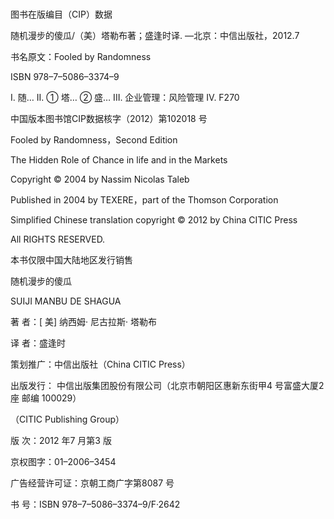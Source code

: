 # 

图书在版编目（CIP）数据

随机漫步的傻瓜/（美）塔勒布著；盛逢时译. —北京：中信出版社，2012.7

书名原文：Fooled by Randomness

ISBN 978–7–5086–3374–9

I. 随… II. ① 塔… ② 盛… III. 企业管理：风险管理 IV. F270

中国版本图书馆CIP数据核字（2012）第102018 号

Fooled by Randomness，Second Edition

The Hidden Role of Chance in life and in the Markets

Copyright © 2004 by Nassim Nicolas Taleb

Published in 2004 by TEXERE，part of the Thomson Corporation

Simplified Chinese translation copyright © 2012 by China CITIC Press

All RIGHTS RESERVED.

本书仅限中国大陆地区发行销售

  


随机漫步的傻瓜

SUIJI MANBU DE SHAGUA

著 者：[ 美] 纳西姆· 尼古拉斯· 塔勒布

译 者：盛逢时

策划推广：中信出版社（China CITIC Press）

出版发行： 中信出版集团股份有限公司（北京市朝阳区惠新东街甲4 号富盛大厦2 座 邮编 100029）

（CITIC Publishing Group）

  


版 次：2012 年7 月第3 版  


京权图字：01–2006–3454

广告经营许可证：京朝工商广字第8087 号

书 号：ISBN 978–7–5086–3374–9/F·2642
